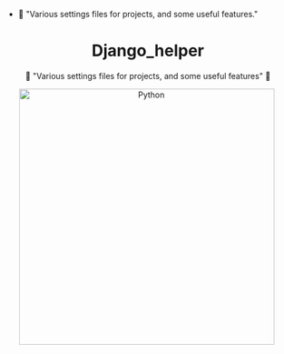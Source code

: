 
- 👀 "Various settings files for projects, and some useful features."
<div id="header" align="center">
  <h1>Django_helper</h1>
  <p> 👀 "Various settings files for projects, and some useful features" 👀 </p>
  <img src="https://www.kanhasoft.com/blog/wp-content/uploads/2018/07/django.jpg" title="Python" alt="Python" width="450"/>&nbsp;
</div>
